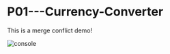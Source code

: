 # P01---Currency-Converter
This is a merge conflict demo!

![console](https://user-images.githubusercontent.com/31771293/51713625-3569fe00-1ff8-11e9-9c39-8214a84e451f.PNG)
